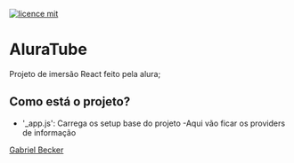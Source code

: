 [![licence mit](https://img.shields.io/github/license/gabrielbeckerc/aluratube)](https://github.com/GabrielBeckerC/aluratube/blob/main/LICENSE)

# AluraTube

Projeto de imersão React feito pela alura;

## Como está o projeto?

- '\_app.js': Carrega os setup base do projeto
  -Aqui vão ficar os providers de informação

[Gabriel Becker](http://https://github.com/GabrielBeckerC)

